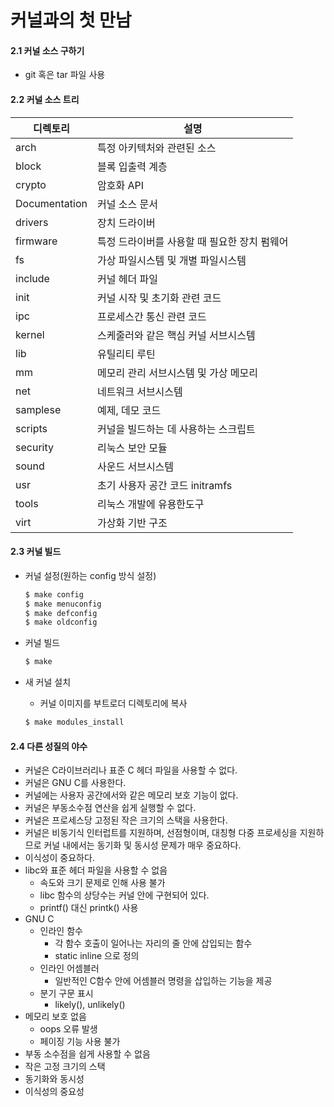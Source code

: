 # 커널과의 첫 만남

#### 2.1 커널 소스 구하기

- git 혹은 tar 파일 사용



#### 2.2 커널 소스 트리

| 디렉토리      | 설명                                         |
| ------------- | -------------------------------------------- |
| arch          | 특정 아키텍처와 관련된 소스                  |
| block         | 블록 입출력 계층                             |
| crypto        | 암호화 API                                   |
| Documentation | 커널 소스 문서                               |
| drivers       | 장치 드라이버                                |
| firmware      | 특정 드라이버를 사용할 때 필요한 장치 펌웨어 |
| fs            | 가상 파일시스템 및 개별 파일시스템           |
| include       | 커널 헤더 파일                               |
| init          | 커널 시작 및 초기화 관련 코드                |
| ipc           | 프로세스간 통신 관련 코드                    |
| kernel        | 스케줄러와 같은 핵심 커널 서브시스템         |
| lib           | 유틸리티 루틴                                |
| mm            | 메모리 관리 서브시스템 및 가상 메모리        |
| net           | 네트워크 서브시스템                          |
| samplese      | 예제, 데모 코드                              |
| scripts       | 커널을 빌드하는 데 사용하는 스크립트         |
| security      | 리눅스 보안 모듈                             |
| sound         | 사운드 서브시스템                            |
| usr           | 초기 사용자 공간 코드 initramfs              |
| tools         | 리눅스 개발에 유용한도구                     |
| virt          | 가상화 기반 구조                             |



#### 2.3 커널 빌드

- 커널 설정(원하는 config 방식 설정)

  ``` bash
  $ make config
  $ make menuconfig
  $ make defconfig
  $ make oldconfig
  ```

- 커널 빌드

  ``` bash
  $ make
  ```

- 새 커널 설치

  - 커널 이미지를 부트로더 디렉토리에 복사

  ``` bash
  $ make modules_install
  ```



#### 2.4 다른 성질의 야수

- 커널은 C라이브러리나 표준 C 헤더 파일을 사용할 수 없다.
- 커널은 GNU C를 사용한다.
- 커널에는 사용자 공간에서와 같은 메모리 보호 기능이 없다.
- 커널은 부동소수점 연산을 쉽게 실행할 수 없다.
- 커널은 프로세스당 고정된 작은 크기의 스택을 사용한다.
- 커널은 비동기식 인터럽트를 지원하며, 선점형이며, 대칭형 다중 프로세싱을 지원하므로 커널 내에서는 동기화 및 동시성 문제가 매우 중요하다.
- 이식성이 중요하다.
- libc와 표준 헤더 파일을 사용할 수 없음
  - 속도와 크기 문제로 인해 사용 불가
  - libc 함수의 상당수는 커널 안에 구현되어 있다.
  - printf() 대신 printk() 사용
- GNU C
  - 인라인 함수
    - 각 함수 호출이 일어나는 자리의 줄 안에 삽입되는 함수
    - static inline 으로 정의
  - 인라인 어셈블러
    - 일반적인 C함수 안에 어셈블러 명령을 삽입하는 기능을 제공
  - 분기 구문 표시
    - likely(), unlikely()
- 메모리 보호 없음
  - oops 오류 발생
  - 페이징 기능 사용 불가
- 부동 소수점을 쉽게 사용할 수 없음
- 작은 고정 크기의 스택
- 동기화와 동시성
- 이식성의 중요성